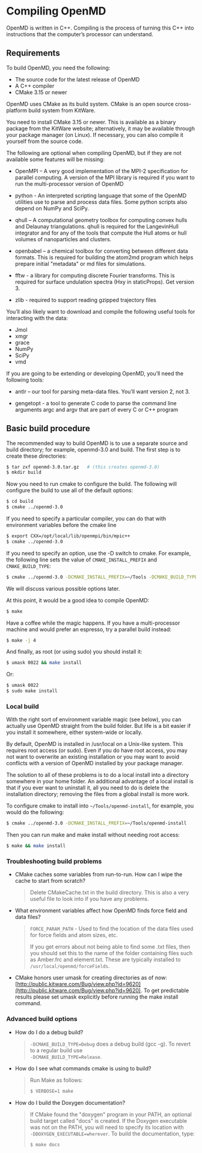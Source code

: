 # Compiling OpenMD

OpenMD is written in C++. Compiling is the process of turning this
C++ into instructions that the computer’s processor can understand.

## Requirements

To build OpenMD, you need the following:

* The source code for the latest release of OpenMD
* A C++ compiler
* CMake 3.15 or newer

OpenMD uses CMake as its build system. CMake is an open source
cross-platform build system from KitWare.

You need to install CMake 3.15 or newer. This is available as a
binary package from the KitWare website; alternatively, it may be
available through your package manager (on Linux). If necessary, you
can also compile it yourself from the source code.

The following are optional when compiling OpenMD, but if they are not
available some features will be missing:

* OpenMPI – A very good implementation of the MPI-2 specification
for parallel computing.  A version of the MPI library is required
if you want to run the multi-processor version of OpenMD

* python - An interpreted scripting language that some of the OpenMD 
utilities use to parse and process data files. Some python
scripts also depend on NumPy and SciPy.

* qhull – A computational geometry toolbox for computing convex
hulls and Delaunay triangulations.  qhull is required for the
LangevinHull integrator and for any of the tools that compute the
Hull atoms or hull volumes of nanoparticles and clusters.

* openbabel – a chemical toolbox for converting between different
data formats.  This is required for building the atom2md program
which helps prepare initial "metadata" or md files for
simulations.

* fftw - a library for computing discrete Fourier transforms.  This
is required for surface undulation spectra (Hxy in
staticProps). Get version 3.

* zlib - required to support reading gzipped trajectory files

You’ll also likely want to download and compile the following useful
tools for interacting with the data:

  * Jmol
  * xmgr
  * grace
  * NumPy
  * SciPy
  * vmd

If you are going to be extending or developing OpenMD, you’ll need
the following tools:

* antlr – our tool for parsing meta-data files.  You’ll want
  version 2, not 3.  

* gengetopt - a tool to generate C code to parse the command line
  arguments argc and argv that are part of every C or C++ program

## Basic build procedure

The recommended way to build OpenMD is to use a separate source and
build directory; for example, openmd-3.0 and build. The first step
is to create these directories:

```bash
$ tar zxf openmd-3.0.tar.gz   # (this creates openmd-3.0)
$ mkdir build
```

Now you need to run cmake to configure the build. The following will
configure the build to use all of the default options:

```bash
$ cd build
$ cmake ../openmd-3.0
```

If you need to specify a particular compiler, you can do that with
environment variables before the cmake line

```bash
$ export CXX=/opt/local/lib/openmpi/bin/mpic++
$ cmake ../openmd-3.0
```

If you need to specify an option, use the -D switch to cmake. For
example, the following line sets the value of `CMAKE_INSTALL_PREFIX`
and `CMAKE_BUILD_TYPE`:

```bash
$ cmake ../openmd-3.0 -DCMAKE_INSTALL_PREFIX=~/Tools -DCMAKE_BUILD_TYPE=DEBUG
```

We will discuss various possible options later.

At this point, it would be a good idea to compile OpenMD:

```bash
$ make
```

Have a coffee while the magic happens. If you have a multi-processor
machine and would prefer an espresso, try a parallel build instead:

```bash
$ make -j 4  
```

And finally, as root (or using sudo) you should install it:

```bash
$ umask 0022 && make install
```

Or:
  
```bash
$ umask 0022
$ sudo make install
```

### Local build

With the right sort of environment variable magic (see below), you
can actually use OpenMD straight from the build folder. But life is
a bit easier if you install it somewhere, either system-wide or
locally.

By default, OpenMD is installed in /usr/local on a Unix-like
system. This requires root access (or sudo). Even if you do have
root access, you may not want to overwrite an existing installation
or you may want to avoid conflicts with a version of OpenMD
installed by your package manager.

The solution to all of these problems is to do a local install into
a directory somewhere in your home folder. An additional advantage
of a local install is that if you ever want to uninstall it, all you
need to do is delete the installation directory; removing the files
from a global install is more work.

To configure cmake to install into `~/Tools/openmd-install`, for
example, you would do the following:

```bash
$ cmake ../openmd-3.0 -DCMAKE_INSTALL_PREFIX=~/Tools/openmd-install
```

Then you can run make and make install without needing root access:

```bash
$ make && make install
```

### Troubleshooting build problems

* CMake caches some variables from run-to-run. How can I wipe the
  cache to start from scratch?

    > Delete CMakeCache.txt in the build directory. This is also a very
  useful file to look into if you have any problems.

* What environment variables affect how OpenMD finds force field and
  data files?

  > `FORCE_PARAM_PATH` - Used to find the location of the data files
                        used for force fields and atom sizes, etc.
  >
  > If you get errors about not being able to find some .txt files,
  then you should set this to the name of the folder containing
  files such as Amber.frc and element.txt. These are typically
  installed to `/usr/local/openmd/forceFields`.

* CMake honors user umask for creating directories as of now:
  [http://public.kitware.com/Bug/view.php?id=9620](http://public.kitware.com/Bug/view.php?id=9620).
  To get predictable results please set umask explicitly before
  running the make install command.

### Advanced build options 

* How do I do a debug build?

  >`-DCMAKE_BUILD_TYPE=Debug` does a debug build (gcc -g). 
  To revert to a regular build use<br>
  `-DCMAKE_BUILD_TYPE=Release`.

* How do I see what commands cmake is using to build?

  > Run Make as follows:
  > 
  > ```bash
  > $ VERBOSE=1 make
  > ```

* How do I build the Doxygen documentation?

  > If CMake found the "doxygen" program in your PATH, an optional
  build target called "docs" is created.  If the Doxygen executable
  was not on the PATH, you will need to specify its location with<br>
  `-DDOXYGEN_EXECUTABLE=wherever`.  To build the documentation, type:
  > 
  > ```bash
  > $ make docs
  > ```
